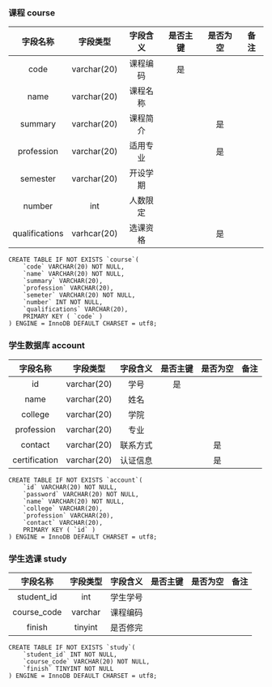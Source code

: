 

### 课程 course

|    字段名称    |  字段类型   | 字段含义 | 是否主键 | 是否为空 | 备注 |
| :------------: | :---------: | :------: | :------: | :------: | :--: |
|      code      | varchar(20) | 课程编码 |    是    |          |      |
|      name      | varchar(20) | 课程名称 |          |          |      |
|    summary     | varchar(20) | 课程简介 |          |    是    |      |
|   profession   | varchar(20) | 适用专业 |          |    是    |      |
|    semester    | varchar(20) | 开设学期 |          |          |      |
|     number     |     int     | 人数限定 |          |          |      |
| qualifications | varhcar(20) | 选课资格 |          |    是    |      |

```mysql
CREATE TABLE IF NOT EXISTS `course`(
	`code` VARCHAR(20) NOT NULL,
    `name` VARCHAR(20) NOT NULL,
    `summary` VARCHAR(20),
    `profession` VARCHAR(20),
    `semeter` VARCHAR(20) NOT NULL,
    `number` INT NOT NULL,
    `qualifications` VARCHAR(20),
    PRIMARY KEY ( `code` )
) ENGINE = InnoDB DEFAULT CHARSET = utf8;
```



### 学生数据库 account

|   字段名称    |  字段类型   | 字段含义 | 是否主键 | 是否为空 | 备注 |
| :-----------: | :---------: | :------: | :------: | :------: | :--: |
|      id       | varchar(20) |   学号   |    是    |          |      |
|     name      | varchar(20) |   姓名   |          |          |      |
|    college    | varchar(20) |   学院   |          |          |      |
|  profession   | varchar(20) |   专业   |          |          |      |
|    contact    | varchar(20) | 联系方式 |          |    是    |      |
| certification | varchar(20) | 认证信息 |          |    是    |      |

```mysql
CREATE TABLE IF NOT EXISTS `account`(
    `id` VARCHAR(20) NOT NULL,
    `password` VARCHAR(20) NOT NULL,
    `name` VARCHAR(20) NOT NULL,
    `college` VARCHAR(20),
    `profession` VARCHAR(20),
    `contact` VARCHAR(20),
    PRIMARY KEY ( `id` )
) ENGINE = InnoDB DEFAULT CHARSET = utf8;
```



### 学生选课 study

|  字段名称   | 字段类型 | 字段含义 | 是否主键 | 是否为空 | 备注 |
| :---------: | :------: | :------: | :------: | :------: | :--: |
| student_id  |   int    | 学生学号 |          |          |      |
| course_code | varchar  | 课程编码 |          |          |      |
|   finish    | tinyint  | 是否修完 |          |          |      |

```mysql
CREATE TABLE IF NOT EXISTS `study`(
    `student_id` INT NOT NULL,
    `course_code` VARCHAR(20) NOT NULL,
    `finish` TINYINT NOT NULL
) ENGINE = InnoDB DEFAULT CHARSET = utf8;
```

